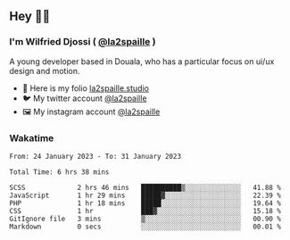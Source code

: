 ## Hey 👋🏾
### I'm Wilfried Djossi ( <a href="https://twitter.com/la2spaille/" target="_blank">@la2spaille</a> )
A young developer based in Douala, who has a particular focus on ui/ux design and motion.

- 🎨 Here is my folio [la2spaille.studio](https://la2spaille.studio/)
- 🐦 My twitter account [@la2spaille](https://twitter.com/la2spaille/)
- 🖼 My instagram account [@la2spaille](https://www.instagram.com/la2spaille/)

### Wakatime
<!--START_SECTION:waka-->

```text
From: 24 January 2023 - To: 31 January 2023

Total Time: 6 hrs 38 mins

SCSS             2 hrs 46 mins   ██████████▒░░░░░░░░░░░░░░   41.88 %
JavaScript       1 hr 29 mins    █████▓░░░░░░░░░░░░░░░░░░░   22.39 %
PHP              1 hr 18 mins    █████░░░░░░░░░░░░░░░░░░░░   19.64 %
CSS              1 hr            ███▓░░░░░░░░░░░░░░░░░░░░░   15.18 %
GitIgnore file   3 mins          ▒░░░░░░░░░░░░░░░░░░░░░░░░   00.90 %
Markdown         0 secs          ░░░░░░░░░░░░░░░░░░░░░░░░░   00.01 %
```

<!--END_SECTION:waka-->
<!--
**la2spaille/la2spaille** is a ✨ _special_ ✨ repository because its `README.md` (this file) appears on your GitHub profile.

Here are some ideas to get you started:

- 🔭 I’m currently working on ...
- 🌱 I’m currently learning ...
- 👯 I’m looking to collaborate on ...
- 🤔 I’m looking for help with ...
- 💬 Ask me about ...
- 📫 How to reach me: ...
- 😄 Pronouns: ...
- ⚡ Fun fact: ...
-->
